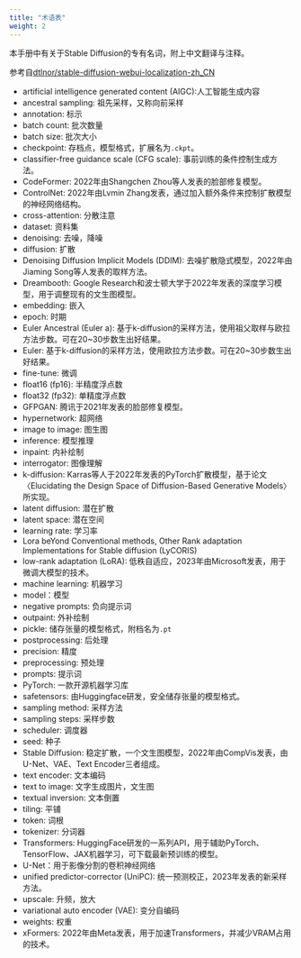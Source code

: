 ```yaml
---
title: "术语表"
weight: 2
---
```


本手册中有关于Stable Diffusion的专有名词，附上中文翻译与注释。

参考自[dtlnor/stable-diffusion-webui-localization-zh_CN](https://github.com/dtlnor/stable-diffusion-webui-localization-zh_CN)

- artificial intelligence generated content (AIGC):人工智能生成内容
- ancestral sampling: 祖先采样，又称向前采样
- annotation: 标示
- batch count: 批次数量
- batch size: 批次大小
- checkpoint: 存档点，模型格式，扩展名为`.ckpt`。
- classifier-free guidance scale (CFG scale): 事前训练的条件控制生成方法。
- CodeFormer: 2022年由Shangchen Zhou等人发表的脸部修复模型。
- ControlNet: 2022年由Lvmin Zhang发表，通过加入额外条件来控制扩散模型的神经网络结构。
- cross-attention: 分散注意
- dataset: 资料集
- denoising: 去噪，降噪
- diffusion: 扩散
- Denoising Diffusion Implicit Models (DDIM): 去噪扩散隐式模型，2022年由Jiaming Song等人发表的取样方法。
- Dreambooth: Google Research和波士顿大学于2022年发表的深度学习模型，用于调整现有的文生图模型。
- embedding: 嵌入
- epoch: 时期
- Euler Ancestral (Euler a): 基于k-diffusion的采样方法，使用祖父取样与欧拉方法步数。可在20~30步数生出好结果。
- Euler: 基于k-diffusion的采样方法，使用欧拉方法步数。可在20~30步数生出好结果。
- fine-tune: 微调
- float16 (fp16): 半精度浮点数
- float32 (fp32): 单精度浮点数
- GFPGAN: 腾讯于2021年发表的脸部修复模型。
- hypernetwork: 超网络
- image to image: 图生图
- inference: 模型推理
- inpaint: 内补绘制
- interrogator: 图像理解
- k-diffusion: Karras等人于2022年发表的PyTorch扩散模型，基于论文〈Elucidating the Design Space of Diffusion-Based Generative Models〉所实现。
- latent diffusion: 潜在扩散
- latent space: 潜在空间
- learning rate: 学习率
- Lora beYond Conventional methods, Other Rank adaptation Implementations for Stable diffusion (LyCORIS)
- low-rank adaptation (LoRA): 低秩自适应，2023年由Microsoft发表，用于微调大模型的技术。
- machine learning: 机器学习
- model：模型
- negative prompts: 负向提示词
- outpaint: 外补绘制
- pickle: 储存张量的模型格式，附档名为`.pt`
- postprocessing: 后处理
- precision: 精度
- preprocessing: 预处理
- prompts: 提示词
- PyTorch: 一款开源机器学习库
- safetensors: 由Huggingface研发，安全储存张量的模型格式。
- sampling method: 采样方法
- sampling steps: 采样步数
- scheduler: 调度器
- seed: 种子
- Stable Diffusion: 稳定扩散，一个文生图模型，2022年由CompVis发表，由U-Net、VAE、Text Encoder三者组成。
- text encoder: 文本编码
- text to image: 文字生成图片，文生图
- textual inversion: 文本倒置
- tiling: 平铺
- token: 词根
- tokenizer: 分词器
- Transformers: HuggingFace研发的一系列API，用于辅助PyTorch、TensorFlow、JAX机器学习，可下载最新预训练的模型。
- U-Net：用于影像分割的卷积神经网络
- unified predictor-corrector (UniPC): 统一预测校正，2023年发表的新采样方法。
- upscale: 升频，放大
- variational auto encoder (VAE): 变分自编码
- weights: 权重
- xFormers: 2022年由Meta发表，用于加速Transformers，并减少VRAM占用的技术。
